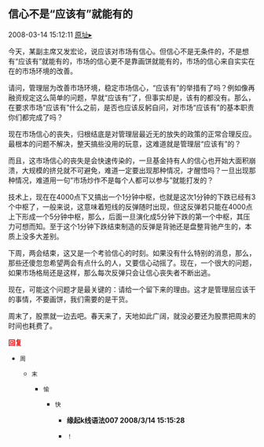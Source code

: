 ## 信心不是“应该有”就能有的
2008-03-14 15:12:11
[原址▸](http://www.fxgan.com/chan_time/2008_01_06/974.htm)


今天，某副主席又发宏论，说应该对市场有信心。但信心不是无条件的，不是想有“应该有”就能有的，市场的信心更不是靠画饼就能有的，市场的信心来自实实在在的市场环境的改善。

请问，管理层为改善市场环境，稳定市场信心，“应该有”的举措有了吗？例如像再融资规定这么简单的问题，早就“应该有”了，但事实却是，该有的都没有。那么，在要求市场“应该有”什么之前，是否也应该反躬自问，对市场“应该有”的基本职责你们都完成了吗？

现在市场信心的丧失，归根结底是对管理层最近无的放失的政策的正常合理反应。最根本的问题不解决，整天搞些没用的玩意，这难道就是管理层“应该有”的？

而且，这市场信心的丧失是会快速传染的，一旦基金持有人的信心也开始大面积崩溃，大规模的挤兑就不可避免，难道一定要出现那种情况，才醒悟吗？一旦出现那种情况，难道用一句“市场炒作不是每个人都可以参与”就能打发的？

技术上，现在在4000点下又搞出一个1分钟中枢，也就是这次1分钟的下跌已经有3个中枢了，一般来说，这意味着短线的反弹随时出现，但这反弹若只能在4000点上下形成一个5分钟中枢，那么，后面一旦演化成5分钟下跌的第一个中枢，其压力可想而知。至于这个1分钟下跌结束制造的反弹是背驰还是盘整背驰产生的，本质上没多大差别。

下周，两会结束，这又是一个考验信心的时刻。如果没有什么特别的消息，那么，那些还傻忽忽希望两会有点什么的人，又要信心动摇了。现在，一个很大的问题，如果市场格局还是这样，那么每次反弹只会让信心丧失者不断出逃。

现在，可能这个问题才是最关键的：请给一个留下来的理由。这才是管理层应该干的事情，不要画饼，我们需要的是干货。

周末了，股票就一边去吧。春天来了，天地如此广阔，就没必要还为股票把周末的时间也耗费了。




**<font color='red'>回复</font>**


- ```
  周
  ```
   - ```
     末
     ```
      - ```
        愉
        ```
         - ```
           快
           ```
            - **缘起k线语法007 2008/3/14 15:15:28**
            - ```
              ！
              ```
